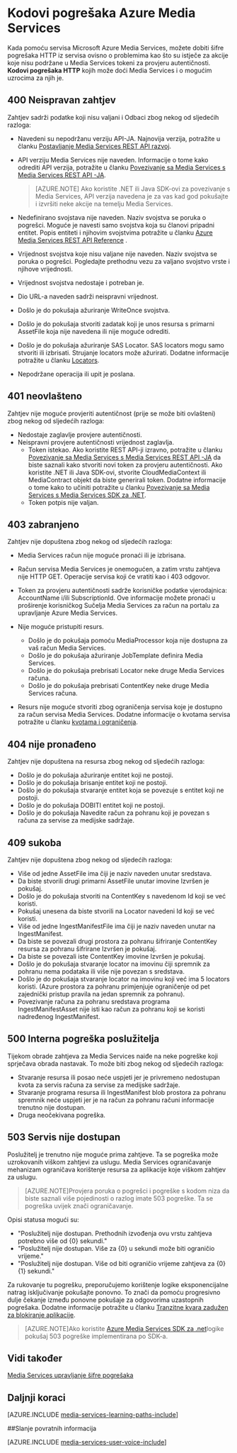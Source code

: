 <properties
    pageTitle="Kodovi pogrešaka Azure Media Services | Microsoft Azure"
    description="U temi daje pregled kodovi pogreške servisa Azure Media Services."
    authors="Juliako"
    manager="erikre"
    editor=""
    services="media-services"
    documentationCenter=""/>

<tags
    ms.service="media-services"
    ms.workload="media"
    ms.tgt_pltfrm="na"
    ms.devlang="na"
    ms.topic="article"
    ms.date="10/25/2016" 
    ms.author="juliako"/>

# <a name="azure-media-services-error-codes"></a>Kodovi pogrešaka Azure Media Services

Kada pomoću servisa Microsoft Azure Media Services, možete dobiti šifre pogrešaka HTTP iz servisa ovisno o problemima kao što su istječe za akcije koje nisu podržane u Media Services tokeni za provjeru autentičnosti. **Kodovi pogrešaka HTTP** kojih može doći Media Services i o mogućim uzrocima za njih je.  
  
## <a name="400-bad-request"></a>400 Neispravan zahtjev

Zahtjev sadrži podatke koji nisu valjani i Odbaci zbog nekog od sljedećih razloga:

- Navedeni su nepodržanu verziju API-JA. Najnovija verzija, potražite u članku [Postavljanje Media Services REST API razvoj](media-services-rest-how-to-use.md).
- API verziju Media Services nije naveden. Informacije o tome kako odrediti API verzija, potražite u članku [Povezivanje sa Media Services s Media Services REST API -JA](media-services-rest-connect-programmatically.md). 
   
    >[AZURE.NOTE] Ako koristite .NET ili Java SDK-ovi za povezivanje s Media Services, API verzija navedena je za vas kad god pokušajte i izvršiti neke akcije na temelju Media Services.
- Nedefinirano svojstava nije naveden. Naziv svojstva se poruka o pogrešci. Moguće je navesti samo svojstva koja su članovi pripadni entitet. Popis entiteti i njihovim svojstvima potražite u članku [Azure Media Services REST API Reference](http://msdn.microsoft.com/library/azure/hh973617.aspx) .
- Vrijednost svojstva koje nisu valjane nije naveden. Naziv svojstva se poruka o pogrešci. Pogledajte prethodnu vezu za valjano svojstvo vrste i njihove vrijednosti.
- Vrijednost svojstva nedostaje i potreban je.
- Dio URL-a naveden sadrži neispravni vrijednost.
- Došlo je do pokušaja ažuriranje WriteOnce svojstva.
- Došlo je do pokušaja stvoriti zadatak koji je unos resursa s primarni AssetFile koja nije navedena ili nije moguće odrediti.
- Došlo je do pokušaja ažuriranje SAS Locator. SAS locators mogu samo stvoriti ili izbrisati. Strujanje locators može ažurirati. Dodatne informacije potražite u članku [Locators](http://msdn.microsoft.com/library/azure/hh974308.aspx).
- Nepodržane operacija ili upit je poslana. 

## <a name="401-unauthorized"></a>401 neovlašteno

Zahtjev nije moguće provjeriti autentičnost (prije se može biti ovlašteni) zbog nekog od sljedećih razloga:

- Nedostaje zaglavlje provjere autentičnosti.
- Neispravni provjere autentičnosti vrijednost zaglavlja.
    - Token istekao. Ako koristite REST API-ji izravno, potražite u članku [Povezivanje sa Media Services s Media Services REST API -JA](media-services-rest-connect_programmatically.md) da biste saznali kako stvoriti novi token za provjeru autentičnosti. Ako koristite .NET ili Java SDK-ovi, stvorite CloudMediaContext ili MediaContract objekt da biste generirali token. Dodatne informacije o tome kako to učiniti potražite u članku [Povezivanje sa Media Services s Media Services SDK za .NET](media-services-dotnet-connect-programmatically.md).
    - Token potpis nije valjan.</li></ul></li></ul>

## <a name="403-forbidden"></a>403 zabranjeno

Zahtjev nije dopuštena zbog nekog od sljedećih razloga:

- Media Services račun nije moguće pronaći ili je izbrisana.
- Račun servisa Media Services je onemogućen, a zatim vrstu zahtjeva nije HTTP GET. Operacije servisa koji će vratiti kao i 403 odgovor.
- Token za provjeru autentičnosti sadrže korisničke podatke vjerodajnica: AccountName i/ili SubscriptionId. Ove informacije možete pronaći u proširenje korisničkog Sučelja Media Services za račun na portalu za upravljanje Azure Media Services.
- Nije moguće pristupiti resurs.
    - Došlo je do pokušaja pomoću MediaProcessor koja nije dostupna za vaš račun Media Services.
    - Došlo je do pokušaja ažuriranje JobTemplate definira Media Services.
    - Došlo je do pokušaja prebrisati Locator neke druge Media Services računa.
    - Došlo je do pokušaja prebrisati ContentKey neke druge Media Services računa.

- Resurs nije moguće stvoriti zbog ograničenja servisa koje je dostupno za račun servisa Media Services. Dodatne informacije o kvotama servisa potražite u članku [kvotama i ograničenja](media-services-quotas-and-limitations.md).

## <a name="404-not-found"></a>404 nije pronađeno

Zahtjev nije dopuštena na resursa zbog nekog od sljedećih razloga:

- Došlo je do pokušaja ažuriranje entitet koji ne postoji.
- Došlo je do pokušaja brisanje entitet koji ne postoji.
- Došlo je do pokušaja stvaranje entitet koja se povezuje s entitet koji ne postoji.
- Došlo je do pokušaja DOBITI entitet koji ne postoji.
- Došlo je do pokušaja Navedite račun za pohranu koji je povezan s računa za servise za medijske sadržaje.  

## <a name="409-conflict"></a>409 sukoba

Zahtjev nije dopuštena zbog nekog od sljedećih razloga:

- Više od jedne AssetFile ima čiji je naziv naveden unutar sredstava.
- Da biste stvorili drugi primarni AssetFile unutar imovine Izvršen je pokušaj.
- Došlo je do pokušaja stvoriti na ContentKey s navedenom Id koji se već koristi.
- Pokušaj unesena da biste stvorili na Locator navedeni Id koji se već koristi.
- Više od jedne IngestManifestFile ima čiji je naziv naveden unutar na IngestManifest.
- Da biste se povezali drugi prostora za pohranu šifriranje ContentKey resursa za pohranu šifrirane Izvršen je pokušaj.
- Da biste se povezali iste ContentKey imovine Izvršen je pokušaj.
- Došlo je do pokušaja stvaranje locator na imovinu čiji spremnik za pohranu nema podataka ili više nije povezan s sredstava.
- Došlo je do pokušaja stvaranje locator na imovinu koji već ima 5 locators koristi. (Azure prostora za pohranu primjenjuje ograničenje od pet zajednički pristup pravila na jedan spremnik za pohranu).
- Povezivanje računa za pohranu sredstava programa IngestManifestAsset nije isti kao račun za pohranu koji se koristi nadređenog IngestManifest.  

## <a name="500-internal-server-error"></a>500 Interna pogreška poslužitelja

Tijekom obrade zahtjeva za Media Services naiđe na neke pogreške koji sprječava obrada nastavak. To može biti zbog nekog od sljedećih razloga:

- Stvaranje resursa ili posao neće uspjeti jer je privremeno nedostupan kvota za servis računa za servise za medijske sadržaje.
- Stvaranje programa resursa ili IngestManifest blob prostora za pohranu spremnik neće uspjeti jer je na račun za pohranu računi informacije trenutno nije dostupan.
- Druga neočekivana pogreška. 

## <a name="503-service-unavailable"></a>503 Servis nije dostupan

Poslužitelj je trenutno nije moguće prima zahtjeve. Ta se pogreška može uzrokovanih viškom zahtjevi za uslugu. Media Services ograničavanje mehanizam ograničava korištenje resursa za aplikacije koje viškom zahtjev za uslugu.

>[AZURE.NOTE]Provjera poruka o pogrešci i pogreške s kodom niza da biste saznali više pojedinosti o razlog imate 503 pogreške. Ta se pogreška uvijek znači ograničavanje.

Opisi statusa mogući su:

- "Poslužitelj nije dostupan. Prethodnih izvođenja ovu vrstu zahtjeva potrebno više od {0} sekundi."
- "Poslužitelj nije dostupan. Više za {0} u sekundi može biti ograničio vrijeme."
- "Poslužitelj nije dostupan. Više od biti ograničio vrijeme zahtjeva za {0} {1} sekundi."

Za rukovanje tu pogrešku, preporučujemo korištenje logike eksponencijalne natrag isključivanje pokušajte ponovno. To znači da pomoću progresivno dulje čekanje između ponovne pokušaje za odgovorima uzastopnih pogrešaka.  Dodatne informacije potražite u članku [Tranzitne kvara zadužen za blokiranje aplikacije](https://msdn.microsoft.com/library/hh680905.aspx). 

>[AZURE.NOTE]Ako koristite [Azure Media Services SDK za .net](https://github.com/Azure/azure-sdk-for-media-services/tree/master)logike pokušaj 503 pogreške implementirana po SDK-a.  
  
## <a name="see-also"></a>Vidi također  

[Media Services upravljanje šifre pogrešaka](http://msdn.microsoft.com/library/windowsazure/dn167016.aspx)

## <a name="next-steps"></a>Daljnji koraci

[AZURE.INCLUDE [media-services-learning-paths-include](../../includes/media-services-learning-paths-include.md)]

##<a name="provide-feedback"></a>Slanje povratnih informacija

[AZURE.INCLUDE [media-services-user-voice-include](../../includes/media-services-user-voice-include.md)]

